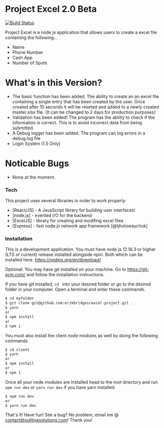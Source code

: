 # Project Excel 2.0 Beta

[![Build Status](https://github.com/erikbridges/excel-project)](https://github.com/erikbridgesr)

Project Excel is a node js application that allows users to create a excel file containing the following...

- Name
- Phone Number
- Cash App
- Number of Spots

# What's in this Version?

- The basic function has been added. The ability to create an an excel file containing a single entry that has been created by the user. Once created after 10 seconds it will be reseted and added to a newly created master.xlsx file. (It can be changed to 2 days for production purposes)
- Validation has been added! The program has the ability to check if the information is correct. This is to avoid incorrect data from being submitted.
- A Debug logger has been added. The program can log errors in a debug.log file
- Login System (1.5 Only)

# Noticable Bugs

- None at the moment.

### Tech

This project uses several libraries in order to work properly:

- [React/JS] - A JavaScript library for building user interfaces!
- [node.js] - evented I/O for the backend
- [ExcelJS] - library for creating and modifing excel files
- [Express] - fast node.js network app framework [@tjholowaychuk]



### Installation

This is a development application. You must have node js 12.18.3 or higher (LTS or current) release installed alongside npm. Both which can be installed here.
https://nodejs.org/en/download/

Optional: You may have git installed on your machine. Go to
https://git-scm.com/
and follow the installation instructions.

If you have git installed, `cd ` into your desired folder or go to the desired folder in your computer. Open a terminal and enter these commands.

```sh
$ cd myfolder
$ git clone git@github.com:erikbridges/excel-project.git .
$ yarn
or
$ npm install
or
$ npm i
```

You must also install the client node modules as well by doing the following commands.

```sh
$ cd client
$ yarn
or
$ npm install
or
$ npm i
```

Once all your node modules are installed head to the root directory and run `npm run dev` or `yarn run dev` if you have yarn installed.

```sh
$ npm run dev
or
$ yarn run dev
```

That's it! Have fun! See a bug? No problem, email me @ contact@solitivesolutions.com! Thank you!
